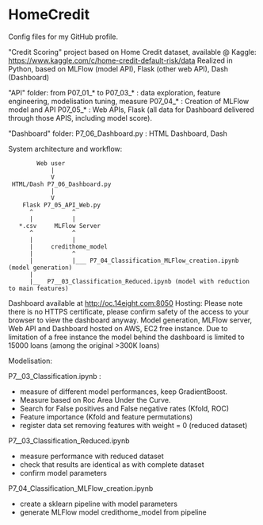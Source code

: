 # HomeCredit
Config files for my GitHub profile.

"Credit Scoring" project based on Home Credit dataset, available @ Kaggle: https://www.kaggle.com/c/home-credit-default-risk/data
Realized in Python, based on MLFlow (model API), Flask (other web API), Dash (Dashboard)

"API" folder:
from P07_01_* to P07_03_* : data exploration, feature engineering, modelisation tuning, measure
P07_04_* : Creation of MLFlow model and API
P07_05_* : Web APIs, Flask (all data for Dashboard delivered through those APIS, including model score).

"Dashboard" folder:
P7_06_Dashboard.py : HTML Dashboard, Dash

System architecture and workflow:

            Web user
                |
                V
     HTML/Dash P7_06_Dashboard.py
                |
                V
        Flask P7_05_API_Web.py
          ^           ^
          |           |
       *.csv     MLFlow Server
          ^           ^
          |           |
          |     credithome_model
          |           ^
          |           |___ P7_04_Classification_MLFlow_creation.ipynb (model generation)
          |
          |__  P7__03_Classification_Reduced.ipynb (model with reduction to main features)
          
          
Dashboard available at http://oc.14eight.com:8050
Hosting:
Please note there is no HTTPS certificate, please confirm safety of the access to your browser to view the dashboard anyway.
Model generation, MLFlow server, Web API and Dashboard hosted on AWS, EC2 free instance.
Due to limitation of a free instance the model behind the dashboard is limited to 15000 loans (among the original >300K loans)

Modelisation:

P7__03_Classification.ipynb :
 - measure of different model performances, keep GradientBoost.
 - Measure based on Roc Area Under the Curve.
 - Search for False positives and False negative rates (Kfold, ROC)
 - Feature importance (Kfold and feature permutations)
 - register data set removing features with weight = 0 (reduced dataset)

P7__03_Classification_Reduced.ipynb
 - measure performance with reduced dataset
 - check that results are identical as with complete dataset
 - confirm model parameters

P7_04_Classification_MLFlow_creation.ipynb
 - create a sklearn pipeline with model parameters
 - generate MLFlow model credithome_model from pipeline
